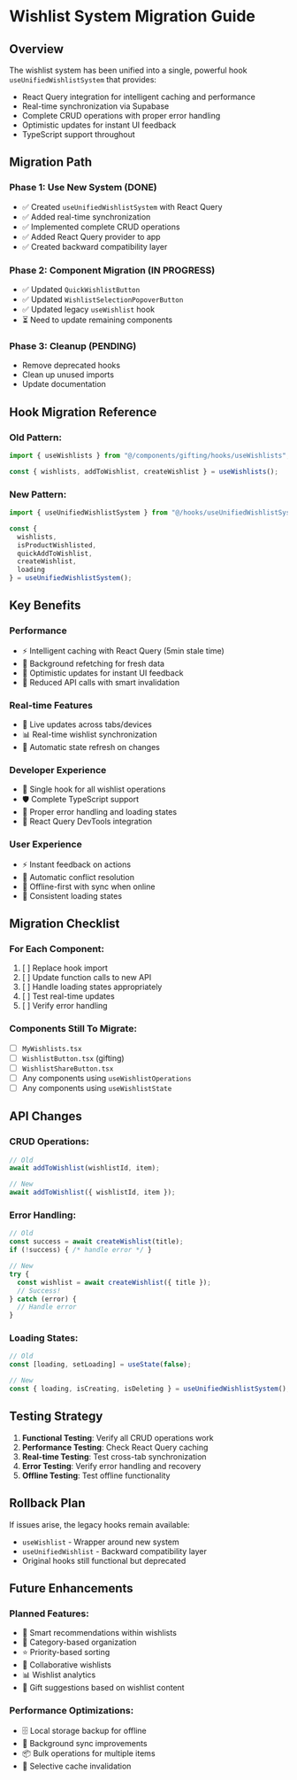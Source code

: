 # Wishlist System Migration Guide

## Overview
The wishlist system has been unified into a single, powerful hook `useUnifiedWishlistSystem` that provides:
- React Query integration for intelligent caching and performance
- Real-time synchronization via Supabase
- Complete CRUD operations with proper error handling
- Optimistic updates for instant UI feedback
- TypeScript support throughout

## Migration Path

### Phase 1: Use New System (DONE)
- ✅ Created `useUnifiedWishlistSystem` with React Query
- ✅ Added real-time synchronization
- ✅ Implemented complete CRUD operations
- ✅ Added React Query provider to app
- ✅ Created backward compatibility layer

### Phase 2: Component Migration (IN PROGRESS)
- ✅ Updated `QuickWishlistButton`
- ✅ Updated `WishlistSelectionPopoverButton`
- ✅ Updated legacy `useWishlist` hook
- ⏳ Need to update remaining components

### Phase 3: Cleanup (PENDING)
- Remove deprecated hooks
- Clean up unused imports
- Update documentation

## Hook Migration Reference

### Old Pattern:
```typescript
import { useWishlists } from "@/components/gifting/hooks/useWishlists";

const { wishlists, addToWishlist, createWishlist } = useWishlists();
```

### New Pattern:
```typescript
import { useUnifiedWishlistSystem } from "@/hooks/useUnifiedWishlistSystem";

const { 
  wishlists, 
  isProductWishlisted, 
  quickAddToWishlist,
  createWishlist,
  loading 
} = useUnifiedWishlistSystem();
```

## Key Benefits

### Performance
- ⚡ Intelligent caching with React Query (5min stale time)
- 🔄 Background refetching for fresh data
- 📱 Optimistic updates for instant UI feedback
- 🚀 Reduced API calls with smart invalidation

### Real-time Features
- 🔴 Live updates across tabs/devices
- 📊 Real-time wishlist synchronization
- 🔔 Automatic state refresh on changes

### Developer Experience
- 🎯 Single hook for all wishlist operations
- 🛡️ Complete TypeScript support
- 🚨 Proper error handling and loading states
- 🧪 React Query DevTools integration

### User Experience
- ⚡ Instant feedback on actions
- 🔄 Automatic conflict resolution
- 📱 Offline-first with sync when online
- 🎨 Consistent loading states

## Migration Checklist

### For Each Component:
1. [ ] Replace hook import
2. [ ] Update function calls to new API
3. [ ] Handle loading states appropriately
4. [ ] Test real-time updates
5. [ ] Verify error handling

### Components Still To Migrate:
- [ ] `MyWishlists.tsx`
- [ ] `WishlistButton.tsx` (gifting)
- [ ] `WishlistShareButton.tsx`
- [ ] Any components using `useWishlistOperations`
- [ ] Any components using `useWishlistState`

## API Changes

### CRUD Operations:
```typescript
// Old
await addToWishlist(wishlistId, item);

// New
await addToWishlist({ wishlistId, item });
```

### Error Handling:
```typescript
// Old
const success = await createWishlist(title);
if (!success) { /* handle error */ }

// New
try {
  const wishlist = await createWishlist({ title });
  // Success!
} catch (error) {
  // Handle error
}
```

### Loading States:
```typescript
// Old
const [loading, setLoading] = useState(false);

// New
const { loading, isCreating, isDeleting } = useUnifiedWishlistSystem();
```

## Testing Strategy

1. **Functional Testing**: Verify all CRUD operations work
2. **Performance Testing**: Check React Query caching
3. **Real-time Testing**: Test cross-tab synchronization
4. **Error Testing**: Verify error handling and recovery
5. **Offline Testing**: Test offline functionality

## Rollback Plan

If issues arise, the legacy hooks remain available:
- `useWishlist` - Wrapper around new system
- `useUnifiedWishlist` - Backward compatibility layer
- Original hooks still functional but deprecated

## Future Enhancements

### Planned Features:
- 🎯 Smart recommendations within wishlists
- 📂 Category-based organization
- ⭐ Priority-based sorting
- 👥 Collaborative wishlists
- 📊 Wishlist analytics
- 🎁 Gift suggestions based on wishlist content

### Performance Optimizations:
- 🗄️ Local storage backup for offline
- 🔄 Background sync improvements
- 📦 Bulk operations for multiple items
- 🎯 Selective cache invalidation